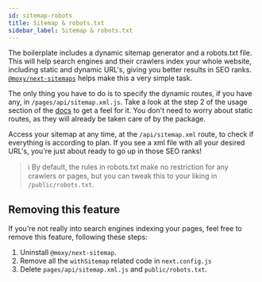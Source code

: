 ```yaml
---
id: sitemap-robots
title: Sitemap & robots.txt
sidebar_label: Sitemap & robots.txt
---
```


The boilerplate includes a dynamic sitemap generator and a robots.txt file. This will help search engines and their crawlers index your whole website, including static and dynamic URL's, giving you better results in SEO ranks. [`@moxy/next-sitemaps`](https://www.npmjs.com/package/@moxy/next-sitemaps) helps make this a very simple task. 

The only thing you have to do is to specify the dynamic routes, if you have any, in `/pages/api/sitemap.xml.js`. Take a look at the step 2 of the usage section of the [docs](https://www.npmjs.com/package/@moxy/next-sitemaps#usage) to get a feel for it. You don't need to worry about static routes, as they will already be taken care of by the package.

Access your sitemap at any time, at the `/api/sitemap.xml` route, to check if everything is according to plan. If you see a xml file with all your desired URL's, you're just about ready to go up in those SEO ranks!

> ℹ️ By default, the rules in robots.txt make no restriction for any crawlers or pages, but you can tweak this to your liking in `/public/robots.txt`.

## Removing this feature

If you're not really into search engines indexing your pages, feel free to remove this feature, following these steps:

1. Uninstall `@moxy/next-sitemap`.
2. Remove all the `withSitemap` related code in `next.config.js`
3. Delete `pages/api/sitemap.xml.js` and `public/robots.txt`.